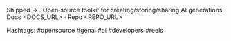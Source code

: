 Shipped <FEATURE> → <OUTCOME>.
Open‑source toolkit for creating/storing/sharing AI generations.
Docs <DOCS_URL> · Repo <REPO_URL>

Hashtags: #opensource #genai #ai #developers #reels

